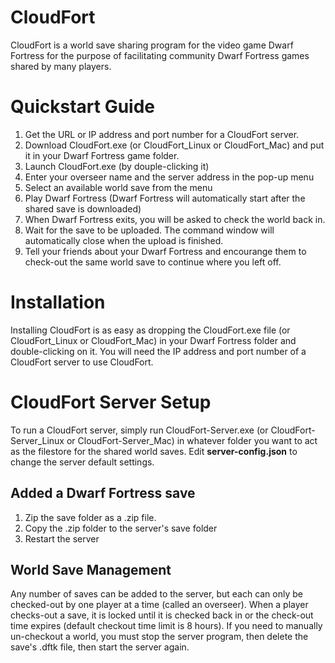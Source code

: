 # CloudFort
CloudFort is a world save sharing program for the video game Dwarf Fortress for the purpose of facilitating community Dwarf Fortress games shared by many players.

# Quickstart Guide
1. Get the URL or IP address and port number for a CloudFort server.
2. Download CloudFort.exe (or CloudFort_Linux or CloudFort_Mac) and put it in your Dwarf Fortress game folder.
3. Launch CloudFort.exe (by douple-clicking it)
4. Enter your overseer name and the server address in the pop-up menu
5. Select an available world save from the menu
6. Play Dwarf Fortress (Dwarf Fortress will automatically start after the shared save is downloaded)
7. When Dwarf Fortress exits, you will be asked to check the world back in.
8. Wait for the save to be uploaded. The command window will automatically close when the upload is finished.
9. Tell your friends about your Dwarf Fortress and encourange them to check-out the same world save to continue where you left off.

# Installation
Installing CloudFort is as easy as dropping the CloudFort.exe file (or CloudFort_Linux or CloudFort_Mac) in your Dwarf Fortress folder and double-clicking on it. You will need the IP address and port number of a CloudFort server to use CloudFort.

# CloudFort Server Setup
To run a CloudFort server, simply run CloudFort-Server.exe (or CloudFort-Server_Linux or CloudFort-Server_Mac) in whatever folder you want to act as the filestore for the shared world saves. Edit **server-config.json** to change the server default settings.
## Added a Dwarf Fortress save
1. Zip the save folder as a .zip file.
2. Copy the .zip folder to the server's save folder
3. Restart the server

## World Save Management
Any number of saves can be added to the server, but each can only be checked-out by one player at a time (called an overseer). When a player checks-out a save, it is locked until it is checked back in or the check-out time expires (default checkout time limit is 8 hours). If you need to manually un-checkout a world, you must stop the server program, then delete the save's .dftk file, then start the server again.
